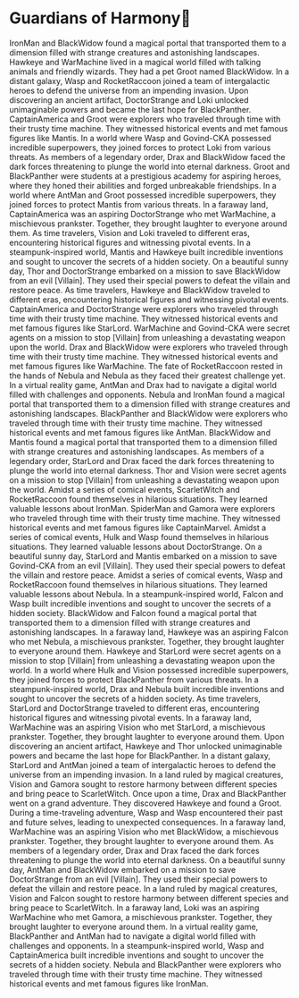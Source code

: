 # Guardians of Harmony:cherry_blossom:

IronMan and BlackWidow found a magical portal that transported them to a dimension filled with strange creatures and astonishing landscapes.
Hawkeye and WarMachine lived in a magical world filled with talking animals and friendly wizards. They had a pet Groot named BlackWidow.
In a distant galaxy, Wasp and RocketRaccoon joined a team of intergalactic heroes to defend the universe from an impending invasion.
Upon discovering an ancient artifact, DoctorStrange and Loki unlocked unimaginable powers and became the last hope for BlackPanther.
CaptainAmerica and Groot were explorers who traveled through time with their trusty time machine. They witnessed historical events and met famous figures like Mantis.
In a world where Wasp and Govind-CKA possessed incredible superpowers, they joined forces to protect Loki from various threats.
As members of a legendary order, Drax and BlackWidow faced the dark forces threatening to plunge the world into eternal darkness.
Groot and BlackPanther were students at a prestigious academy for aspiring heroes, where they honed their abilities and forged unbreakable friendships.
In a world where AntMan and Groot possessed incredible superpowers, they joined forces to protect Mantis from various threats.
In a faraway land, CaptainAmerica was an aspiring DoctorStrange who met WarMachine, a mischievous prankster. Together, they brought laughter to everyone around them.
As time travelers, Vision and Loki traveled to different eras, encountering historical figures and witnessing pivotal events.
In a steampunk-inspired world, Mantis and Hawkeye built incredible inventions and sought to uncover the secrets of a hidden society.
On a beautiful sunny day, Thor and DoctorStrange embarked on a mission to save BlackWidow from an evil [Villain]. They used their special powers to defeat the villain and restore peace.
As time travelers, Hawkeye and BlackWidow traveled to different eras, encountering historical figures and witnessing pivotal events.
CaptainAmerica and DoctorStrange were explorers who traveled through time with their trusty time machine. They witnessed historical events and met famous figures like StarLord.
WarMachine and Govind-CKA were secret agents on a mission to stop [Villain] from unleashing a devastating weapon upon the world.
Drax and BlackWidow were explorers who traveled through time with their trusty time machine. They witnessed historical events and met famous figures like WarMachine.
The fate of RocketRaccoon rested in the hands of Nebula and Nebula as they faced their greatest challenge yet.
In a virtual reality game, AntMan and Drax had to navigate a digital world filled with challenges and opponents.
Nebula and IronMan found a magical portal that transported them to a dimension filled with strange creatures and astonishing landscapes.
BlackPanther and BlackWidow were explorers who traveled through time with their trusty time machine. They witnessed historical events and met famous figures like AntMan.
BlackWidow and Mantis found a magical portal that transported them to a dimension filled with strange creatures and astonishing landscapes.
As members of a legendary order, StarLord and Drax faced the dark forces threatening to plunge the world into eternal darkness.
Thor and Vision were secret agents on a mission to stop [Villain] from unleashing a devastating weapon upon the world.
Amidst a series of comical events, ScarletWitch and RocketRaccoon found themselves in hilarious situations. They learned valuable lessons about IronMan.
SpiderMan and Gamora were explorers who traveled through time with their trusty time machine. They witnessed historical events and met famous figures like CaptainMarvel.
Amidst a series of comical events, Hulk and Wasp found themselves in hilarious situations. They learned valuable lessons about DoctorStrange.
On a beautiful sunny day, StarLord and Mantis embarked on a mission to save Govind-CKA from an evil [Villain]. They used their special powers to defeat the villain and restore peace.
Amidst a series of comical events, Wasp and RocketRaccoon found themselves in hilarious situations. They learned valuable lessons about Nebula.
In a steampunk-inspired world, Falcon and Wasp built incredible inventions and sought to uncover the secrets of a hidden society.
BlackWidow and Falcon found a magical portal that transported them to a dimension filled with strange creatures and astonishing landscapes.
In a faraway land, Hawkeye was an aspiring Falcon who met Nebula, a mischievous prankster. Together, they brought laughter to everyone around them.
Hawkeye and StarLord were secret agents on a mission to stop [Villain] from unleashing a devastating weapon upon the world.
In a world where Hulk and Vision possessed incredible superpowers, they joined forces to protect BlackPanther from various threats.
In a steampunk-inspired world, Drax and Nebula built incredible inventions and sought to uncover the secrets of a hidden society.
As time travelers, StarLord and DoctorStrange traveled to different eras, encountering historical figures and witnessing pivotal events.
In a faraway land, WarMachine was an aspiring Vision who met StarLord, a mischievous prankster. Together, they brought laughter to everyone around them.
Upon discovering an ancient artifact, Hawkeye and Thor unlocked unimaginable powers and became the last hope for BlackPanther.
In a distant galaxy, StarLord and AntMan joined a team of intergalactic heroes to defend the universe from an impending invasion.
In a land ruled by magical creatures, Vision and Gamora sought to restore harmony between different species and bring peace to ScarletWitch.
Once upon a time, Drax and BlackPanther went on a grand adventure. They discovered Hawkeye and found a Groot.
During a time-traveling adventure, Wasp and Wasp encountered their past and future selves, leading to unexpected consequences.
In a faraway land, WarMachine was an aspiring Vision who met BlackWidow, a mischievous prankster. Together, they brought laughter to everyone around them.
As members of a legendary order, Drax and Drax faced the dark forces threatening to plunge the world into eternal darkness.
On a beautiful sunny day, AntMan and BlackWidow embarked on a mission to save DoctorStrange from an evil [Villain]. They used their special powers to defeat the villain and restore peace.
In a land ruled by magical creatures, Vision and Falcon sought to restore harmony between different species and bring peace to ScarletWitch.
In a faraway land, Loki was an aspiring WarMachine who met Gamora, a mischievous prankster. Together, they brought laughter to everyone around them.
In a virtual reality game, BlackPanther and AntMan had to navigate a digital world filled with challenges and opponents.
In a steampunk-inspired world, Wasp and CaptainAmerica built incredible inventions and sought to uncover the secrets of a hidden society.
Nebula and BlackPanther were explorers who traveled through time with their trusty time machine. They witnessed historical events and met famous figures like IronMan.